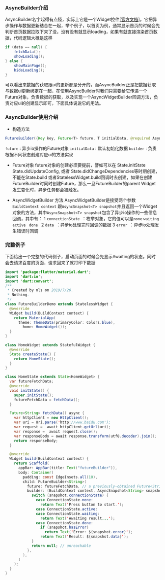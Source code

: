 ### AsyncBuilder介绍
AsyncBuilder名字起得有点怪，实际上它是一个Widget控件[[官方文档]]([https://api.flutter.dev/flutter/widgets/FutureBuilder-class.html](https://api.flutter.dev/flutter/widgets/FutureBuilder-class.html)
)，它把异步操作与数据更新结合在一起，举个例子，以首页为例，通常显示首页的时候会先判断首页数据拉取下来了没，没有没有就显示loading，如果有就直接渲染首页数据，代码逻辑大概是这样
```java
if (data == null) {
    fetchData();
    showLoading();
} else {
    showMainPage();
    hideLoading();
}
```
可以看出来数据的获取跟ui的更新都是分开的，而AsyncBuilder正是把数据获取与数据ui更新绑定在一起，在使用AsyncBuilder时我们只需要给它传递一个Future对象，负责数据的获取，以及实现一个AsyncWidgetBuilder回调方法，负责对应ui的创建显示即可，下面具体说说它的用法。

### AsyncBuilder使用介绍
- 构造方法
```java
FutureBuilder({Key key, Future<T> future, T initialData, @required AsyncWidgetBuilder<T> builder })
```
`future` : 异步io操作的Future对象
`initialData` : 默认初始化数据
`builder` :  负责根据不同状态创建对应ui的方法实现
- Future对象
future对象的创建必须要提前，譬如可以在 State.initState State.didUpdateConfig, 或者 State.didChangeDependencies等时期创建，不能在State.build 或者StatelessWidget.build回调时去创建，如果在创建FutureBuilder时同时创建Future，那么一旦FutureBuilder的parent Widget发生变化时，异步任务都会被触发。

- AsyncWidgetBuilder 方法
AsyncWidgetBuilder是接受两个参数`BuildContext context` 跟`AsyncSnapshot<T> snapshot`并且返回一个Widget对象的方法，其中`AsyncSnapshot<T> snapshot`包含了异步io操作的一些信息回调，其中有：
1 `connectionState `：枚举对象，它的值可以是`none` `waiting ` `active ` `done ` 
2 `data `：异步io处理完时回调的数据
3 `error `：异步io处理发生错误时回调

### 完整例子
下面给出一个完整的代码例子，启动页面的时候会先显示Awaiting的状态，同时会去请求百度的页面，请求回来了就打印下数据
```java
import 'package:flutter/material.dart';
import 'dart:io';
import 'dart:convert';
/**
 * Created by nls on 2019/7/20.
 * Nothing.
 */
class FutureBuilderDemo extends StatelessWidget {
  @override
  Widget build(BuildContext context) {
    return MaterialApp(
      theme: ThemeData(primaryColor: Colors.blue),
        home: HomeWidget());
  }
}

class HomeWidget extends StatefulWidget {
  @override
  State createState() {
    return HomeState();
  }
}

class HomeState extends State<HomeWidget> {
  var futureFetchData;
  @override
  void initState() {
    super.initState();
    futureFetchData = fetchData();
  }

  Future<String> fetchData() async {
    var httpClient = new HttpClient();
    var uri = Uri.parse('http://www.baidu.com');
    var request =  await httpClient.getUrl(uri);
    var response =  await request.close();
    var responseBody = await response.transform(utf8.decoder).join();
    return responseBody;
  }

  @override
  Widget build(BuildContext context) {
    return Scaffold(
      appBar: AppBar(title: Text("futureBuilder")),
      body: Container(
        padding: const EdgeInsets.all(10),
        child: FutureBuilder<String>(
          future: futureFetchData, // a previously-obtained Future<String> or null
          builder: (BuildContext context, AsyncSnapshot<String> snapshot) {
            switch (snapshot.connectionState) {
              case ConnectionState.none:
                return Text('Press button to start.');
              case ConnectionState.active:
              case ConnectionState.waiting:
                return Text('Awaiting result...');
              case ConnectionState.done:
                if (snapshot.hasError)
                  return Text('Error: ${snapshot.error}');
                return Text('Result: ${snapshot.data}');
            }
            return null; // unreachable
          },
        ),
      )
    );
  }
}

```
